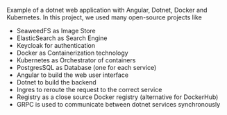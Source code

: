 Example of a dotnet web application with Angular, Dotnet, Docker and Kubernetes. In this project, we used many open-source projects like 
- SeaweedFS as Image Store
- ElasticSearch as Search Engine
- Keycloak for authentication
- Docker as Containerization technology
- Kubernetes as Orchestrator of containers
- PostgresSQL as Database (one for each service)
- Angular to build the web user interface
- Dotnet to build the backend
- Ingres to reroute the request to the correct service
- Registry as a close source Docker registry (alternative for DockerHub)
- GRPC is used to communicate between dotnet services synchronously
